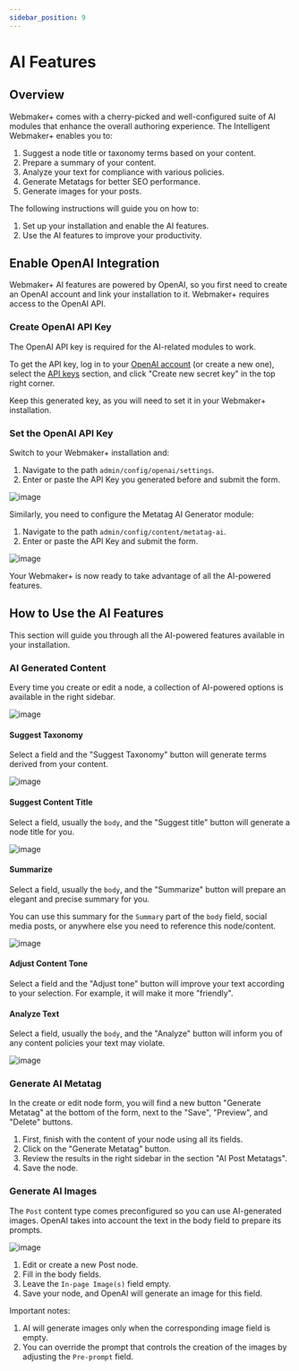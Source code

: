 ```yaml
---
sidebar_position: 9
---
```


# AI Features

## Overview

Webmaker+ comes with a cherry-picked and well-configured suite of AI modules that enhance the overall authoring experience. The Intelligent Webmaker+ enables you to:

1. Suggest a node title or taxonomy terms based on your content.
2. Prepare a summary of your content.
3. Analyze your text for compliance with various policies.
4. Generate Metatags for better SEO performance.
5. Generate images for your posts.

The following instructions will guide you on how to:
1. Set up your installation and enable the AI features.
2. Use the AI features to improve your productivity.

## Enable OpenAI Integration
Webmaker+ AI features are powered by OpenAI, so you first need to create an OpenAI account and link your installation to it. Webmaker+ requires access to the OpenAI API.

### Create OpenAI API Key
The OpenAI API key is required for the AI-related modules to work.

To get the API key, log in to your [OpenAI account](https://platform.openai.com/login?launch) (or create a new one), select the [API keys](https://platform.openai.com/api-keys) section, and click "Create new secret key" in the top right corner.

Keep this generated key, as you will need to set it in your Webmaker+ installation.

### Set the OpenAI API Key
Switch to your Webmaker+ installation and:
1. Navigate to the path `admin/config/openai/settings`.
2. Enter or paste the API Key you generated before and submit the form.

![image](https://github.com/morethanthemes/docs/assets/690575/a1b4ea49-5b46-4052-b3aa-e35fed6678c4)


Similarly, you need to configure the Metatag AI Generator module:
1. Navigate to the path `admin/config/content/metatag-ai`.
2. Enter or paste the API Key and submit the form.

![image](https://github.com/morethanthemes/docs/assets/690575/b23378ff-173f-4b25-86ad-7815900b129d)

Your Webmaker+ is now ready to take advantage of all the AI-powered features.

## How to Use the AI Features
This section will guide you through all the AI-powered features available in your installation.

### AI Generated Content
Every time you create or edit a node, a collection of AI-powered options is available in the right sidebar.

![image](https://github.com/morethanthemes/docs/assets/690575/bd99d95d-3e07-4143-88f5-7d5345b84c69)


#### Suggest Taxonomy
Select a field and the "Suggest Taxonomy" button will generate terms derived from your content.

![image](https://github.com/morethanthemes/docs/assets/690575/5a6100c7-95f9-4abb-9c8b-7b4a868e59ac)

#### Suggest Content Title
Select a field, usually the `body`, and the "Suggest title" button will generate a node title for you.

![image](https://github.com/morethanthemes/docs/assets/690575/54a9815d-8238-4c67-874a-43e4a57f53cf)

#### Summarize
Select a field, usually the `body`, and the "Summarize" button will prepare an elegant and precise summary for you.

You can use this summary for the `Summary` part of the `body` field, social media posts, or anywhere else you need to reference this node/content.

![image](https://github.com/morethanthemes/docs/assets/690575/b481abe6-39ae-49b0-b89d-9c4578f12719)


#### Adjust Content Tone
Select a field and the "Adjust tone" button will improve your text according to your selection. For example, it will make it more "friendly".

#### Analyze Text
Select a field, usually the `body`, and the "Analyze" button will inform you of any content policies your text may violate.

![image](https://github.com/morethanthemes/docs/assets/690575/3807f346-db7e-4c13-9f5b-536ad669e862)

### Generate AI Metatag
In the create or edit node form, you will find a new button "Generate Metatag" at the bottom of the form, next to the "Save", "Preview", and "Delete" buttons.

1. First, finish with the content of your node using all its fields.
2. Click on the "Generate Metatag" button.
3. Review the results in the right sidebar in the section "AI Post Metatags".
4. Save the node.

### Generate AI Images
The `Post` content type comes preconfigured so you can use AI-generated images. OpenAI takes into account the text in the body field to prepare its prompts.

![image](https://github.com/morethanthemes/docs/assets/690575/4792c44d-0a6e-4cc8-9afa-1edf606d88a4)

1. Edit or create a new Post node.
2. Fill in the body fields.
3. Leave the `In-page Image(s)` field empty.
4. Save your node, and OpenAI will generate an image for this field.

Important notes:
1. AI will generate images only when the corresponding image field is empty.
2. You can override the prompt that controls the creation of the images by adjusting the `Pre-prompt` field.
